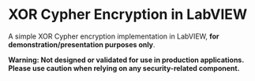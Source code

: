 # XOR Cypher Encryption in LabVIEW
A simple XOR Cypher encryption implementation in LabVIEW, **for demonstration/presentation purposes only**.

**Warning: Not designed or validated for use in production applications. Please use caution when relying on any security-related component.**
